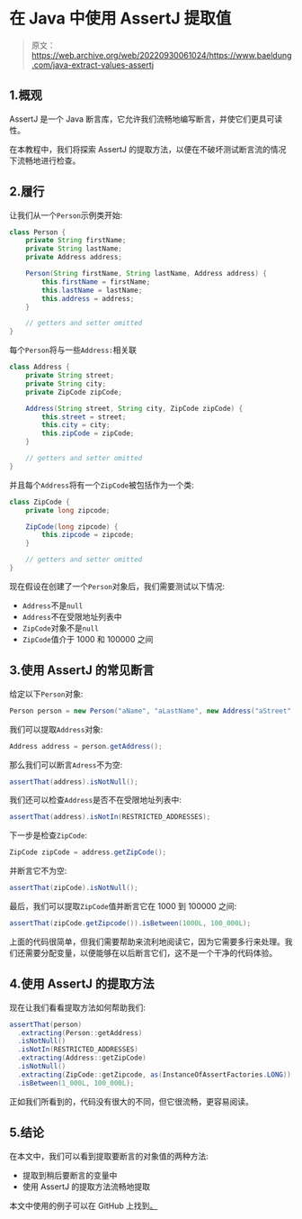 # 在 Java 中使用 AssertJ 提取值

> 原文：<https://web.archive.org/web/20220930061024/https://www.baeldung.com/java-extract-values-assertj>

## 1.概观

AssertJ 是一个 Java 断言库，它允许我们流畅地编写断言，并使它们更具可读性。

在本教程中，我们将探索 AssertJ 的提取方法，以便在不破坏测试断言流的情况下流畅地进行检查。

## 2.履行

让我们从一个`Person`示例类开始:

```java
class Person {
    private String firstName;
    private String lastName;
    private Address address;

    Person(String firstName, String lastName, Address address) {
        this.firstName = firstName;
        this.lastName = lastName;
        this.address = address;
    }

    // getters and setter omitted
}
```

每个`Person`将与一些`Address:`相关联

```java
class Address {
    private String street;
    private String city;
    private ZipCode zipCode;

    Address(String street, String city, ZipCode zipCode) {
        this.street = street;
        this.city = city;
        this.zipCode = zipCode;
    }

    // getters and setter omitted
}
```

并且每个`Address`将有一个`ZipCode`被包括作为一个类:

```java
class ZipCode {
    private long zipcode;

    ZipCode(long zipcode) {
        this.zipcode = zipcode;
    }

    // getters and setter omitted
}
```

现在假设在创建了一个`Person`对象后，我们需要测试以下情况:

*   `Address`不是`null`
*   `Address`不在受限地址列表中
*   `ZipCode`对象不是`null`
*   `ZipCode`值介于 1000 和 100000 之间

## 3.使用 AssertJ 的常见断言

给定以下`Person`对象:

```java
Person person = new Person("aName", "aLastName", new Address("aStreet", "aCity", new ZipCode(90210)));
```

我们可以提取`Address`对象:

```java
Address address = person.getAddress();
```

那么我们可以断言`Adress`不为空:

```java
assertThat(address).isNotNull();
```

我们还可以检查`Address`是否不在受限地址列表中:

```java
assertThat(address).isNotIn(RESTRICTED_ADDRESSES);
```

下一步是检查`ZipCode`:

```java
ZipCode zipCode = address.getZipCode();
```

并断言它不为空:

```java
assertThat(zipCode).isNotNull();
```

最后，我们可以提取`ZipCode`值并断言它在 1000 到 100000 之间:

```java
assertThat(zipCode.getZipcode()).isBetween(1000L, 100_000L);
```

上面的代码很简单，但我们需要帮助来流利地阅读它，因为它需要多行来处理。我们还需要分配变量，以便能够在以后断言它们，这不是一个干净的代码体验。

## 4.使用 AssertJ 的提取方法

现在让我们看看提取方法如何帮助我们:

```java
assertThat(person)
  .extracting(Person::getAddress)
  .isNotNull()
  .isNotIn(RESTRICTED_ADDRESSES)
  .extracting(Address::getZipCode)
  .isNotNull()
  .extracting(ZipCode::getZipcode, as(InstanceOfAssertFactories.LONG))
  .isBetween(1_000L, 100_000L);
```

正如我们所看到的，代码没有很大的不同，但它很流畅，更容易阅读。

## 5.结论

在本文中，我们可以看到提取要断言的对象值的两种方法:

*   提取到稍后要断言的变量中
*   使用 AssertJ 的提取方法流畅地提取

本文中使用的例子可以在 GitHub 上找到[。](https://web.archive.org/web/20221218212940/https://github.com/eugenp/tutorials/tree/master/testing-modules/assertion-libraries)
